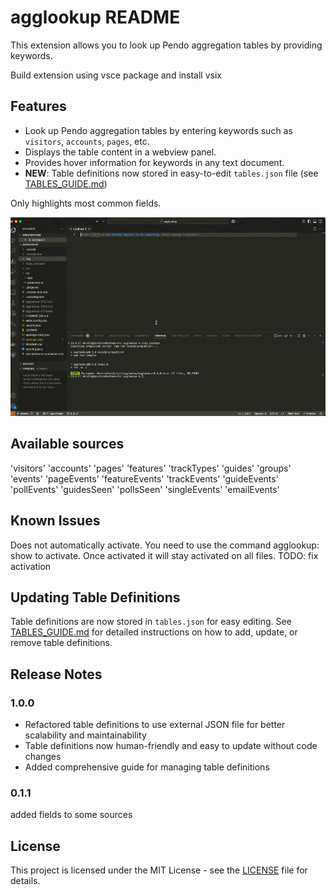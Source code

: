 # agglookup README

This extension allows you to look up Pendo aggregation tables by providing keywords.

Build extension using vsce package and install vsix

## Features

- Look up Pendo aggregation tables by entering keywords such as `visitors`, `accounts`, `pages`, etc.
- Displays the table content in a webview panel.
- Provides hover information for keywords in any text document.
- **NEW**: Table definitions now stored in easy-to-edit `tables.json` file (see [TABLES_GUIDE.md](TABLES_GUIDE.md))

Only highlights most common fields.

![](./img/CleanShotFLi32uvu.gif)

## Available sources
'visitors'
'accounts'
'pages'
'features'
'trackTypes' 
'guides'
'groups'
'events'
'pageEvents' 
'featureEvents'
'trackEvents'
'guideEvents'
'pollEvents' 
'guidesSeen' 
'pollsSeen'
'singleEvents'
'emailEvents'
## Known Issues

Does not automatically activate. You need to use the command agglookup: show to activate.
Once activated it will stay activated on all files.
TODO: fix activation

## Updating Table Definitions

Table definitions are now stored in `tables.json` for easy editing. See [TABLES_GUIDE.md](TABLES_GUIDE.md) for detailed instructions on how to add, update, or remove table definitions.

## Release Notes

### 1.0.0

- Refactored table definitions to use external JSON file for better scalability and maintainability
- Table definitions now human-friendly and easy to update without code changes
- Added comprehensive guide for managing table definitions

### 0.1.1

added fields to some sources

## License

This project is licensed under the MIT License - see the [LICENSE](LICENSE) file for details.

